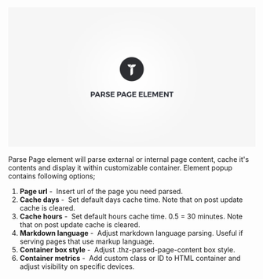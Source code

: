 <div class="thz-doc-image max">
<a class="thz-lightbox mfp-iframe" href="https://www.youtube.com/watch?v=wDXK0iUwQzQ" data-mfp-title="Creatus WordPress Theme Parse Page Element" data-modal-size="large">
	<img src="../../docs-media/splash-parse-page-element.jpg" alt="Creatus WordPress Theme Parse Page Element" />
</a>
</div>

Parse Page element will parse external or internal page content, cache it's contents and display it within customizable container. Element popup contains following options;

1. __Page url__&nbsp;-&nbsp; Insert url of the page you need parsed.
1. __Cache days__&nbsp;-&nbsp; Set default days cache time. Note that on post update cache is cleared.
1. __Cache hours__&nbsp;-&nbsp; Set default hours cache time. 0.5 = 30 minutes. Note that on post update cache is cleared.
1. __Markdown language__&nbsp;-&nbsp; Adjust markdown language parsing. Useful if serving pages that use markup language.
1. __Container box style__&nbsp;-&nbsp; Adjust .thz-parsed-page-content box style.
1. __Container metrics__&nbsp;-&nbsp; Add custom class or ID to HTML container and adjust visibility on specific devices.
